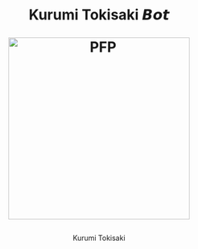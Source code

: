 <h1 align="center"> Kurumi Tokisaki 𝘽𝙤𝙩 

</div>
<p align="center">
  
  <img src="https://telegra.ph/file/11d09e8b609b2c6f221ca.jpg" width="360" border="0" alt="PFP">
</h3>

<p align="center">
Kurumi Tokisaki
